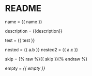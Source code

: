 # README

name = {{ name }}

description = {{description}}

test = {{ test }}

nested = {{ a.b }}
nested2 = {{ a.c }}

skip = {% raw %}{{ skip }}{% endraw %}

empty = _{{ empty }}_

